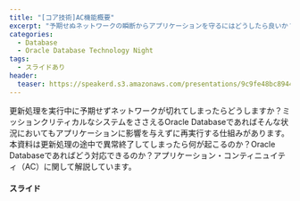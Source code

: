 ```yaml
---
title: "[コア技術]AC機能概要"
excerpt: "予期せぬネットワークの瞬断からアプリケーションを守るにはどうしたら良いか？ミッションクリティカルなシステムを支えるOracle Databaseの高可用性機能の一つであるApplication Continuity(AC)を紹介します。"
categories:
  - Database
  - Oracle Database Technology Night 
tags:
  - スライドあり
header:
  teaser: https://speakerd.s3.amazonaws.com/presentations/9c9fe48bc8944763850bb6577def09e8/slide_0.jpg
---
```


  
更新処理を実行中に予期せずネットワークが切れてしまったらどうしますか？ミッションクリティカルなシステムをささえるOracle Databaseであればそんな状況においてもアプリケーションに影響を与えずに再実行する仕組みがあります。
本資料は更新処理の途中で異常終了してしまったら何が起こるのか？Oracle Databaseであればどう対応できるのか？アプリケーション・コンティニュイティ（AC）に関して解説しています。



#### スライド

<div style="max-width:768px">

<!-- Speakerdeckから Embeded リンクを取得して貼り付け (ここから) -->
<script async class="speakerdeck-embed" data-id="9c9fe48bc8944763850bb6577def09e8" data-ratio="1.77777777777778" src="//speakerdeck.com/assets/embed.js"></script>
<!-- Speakerdeckから Embeded リンクを取得して貼り付け (ここまで) -->

</div>